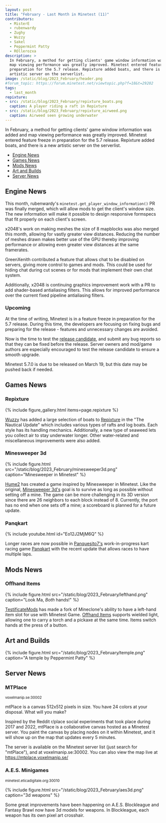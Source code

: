```yaml
---
layout: post
title: "February - Last Month in Minetest (11)"
contributors:
  - MisterE
  - rubenwardy
  - Zughy
  - Wuzzy
  - Sakel
  - Peppermint Patty
  - ROllerozxa
description: >
  In February, a method for getting clients' game window information was added and
  map viewing performance was greatly improved. Minetest entered feature freeze in
  preparation for the 5.7 release. Repixture added boats, and there is a new
  artistic server on the serverlist.
image: /static/blog/2023_February/header.png
#forum_topic: https://forum.minetest.net/viewtopic.php?f=18&t=29202
tags:
  - last_month
repixture:
- src: /static/blog/2023_February/repixture_boats.png
  caption: A player riding a raft in Repixture
- src: /static/blog/2023_February/repixture_airweed.png
  caption: Airweed seen growing underwater
---
```


In February, a method for getting clients' game window information was added and
map viewing performance was greatly improved. Minetest entered feature freeze in
preparation for the 5.7 release. Repixture added boats, and there is a new
artistic server on the serverlist.

<!-- more -->

- [Engine News](#engine-news)
- [Games News](#games-news)
- [Mods News](#mods-news)
- [Art and Builds](#art-and-builds)
- [Server News](#server-news)


## Engine News

This month, rubenwardy's `minetest.get_player_window_information()` PR was
finally merged, which will allow mods to get the client's window size. The new
information will make it possible to design responsive formspecs that fit
properly on each client's screen.

x2048's work on making meshes the size of 8 mapblocks was also merged this
month, allowing for vastly greater view distances. Reducing the number of meshes
drawn makes better use of the GPU thereby improving performance or allowing even
greater view distances at the same framerates.

GreenXenith contributed a feature that allows chat to be disabled on servers,
giving more control to games and mods. This could be used for hiding chat during
cut scenes or for mods that implement their own chat system.

Additionally, x2048 is continuing graphics improvement work with a PR to add
shader-based antialiasing filters. This allows for improved performance over the
current fixed pipeline antialiasing filters.

### Upcoming

At the time of writing, Minetest is in a feature freeze in preparation for the
5.7 release. During this time, the developers are focusing on fixing bugs and
preparing for the release - features and unnecessary changes are avoided.

Now is the time to test the
[release candidate](https://forum.minetest.net/viewtopic.php?f=18&t=29249),
and submit any bug reports so that they can be fixed before the release.
Server owners and mod/game authors are especially encouraged to test the
release candidate to ensure a smooth upgrade.

Minetest 5.7.0 is due to be released on March 19, but this date may be pushed
back if needed.


## Games News

### Repixture

{% include figure_gallery.html items=page.repixture %}

[Wuzzy](https://content.minetest.net/users/Wuzzy/) has added a
large selection of boats to
[Repixture](https://content.minetest.net/packages/Wuzzy/repixture/) in the
"The Nautical Update" which includes various types of rafts and log boats. Each
style has its handling mechanics. Additionally, a new type of seaweed lets you
collect air to stay underwater longer. Other water-related and miscellaneous
improvements were also added.

### Minesweeper 3d

{% include figure.html src="/static/blog/2023_February/minesweeper3d.png"
    caption="Minesweeper in Minetest" %}

[Hume2](https://content.minetest.net/users/Hume2/) has created a game inspired
by Minesweeper in Minetest. Like the original,
[Minesweeper 3d's](https://content.minetest.net/packages/Hume2/minesweeper_3d/)
goal is to survive as long as possible without setting off a mine. The game can
be more challenging in its 3D version since there are 26 neighbors to each block
instead of 8. Currently, the port has no end when one sets off a mine; a
scoreboard is planned for a future update.

### Panqkart

{% include youtube.html id="Eo12J2MjM6Q" %}

Longer races are now possible in [Panquesito7's](https://content.minetest.net/users/Panquesito7/) work-in-progress kart racing game
[Panqkart](https://content.minetest.net/packages/Panquesito7/panqkart/) with the recent update that allows races to have multiple laps.

## Mods News

### Offhand Items

{% include figure.html src="/static/blog/2023_February/lefthand.png"
    caption="Look Ma, *Both* hands!" %}

[TestificateMods](https://content.minetest.net/users/TestificateMods/) has made
a fork of Mineclone's ability to have a left-hand item slot for use with
Minetest Game. [Offhand Items](https://content.minetest.net/packages/TestificateMods/offhand/)
supports wielded light, allowing one to carry a torch and a pickaxe at the same
time. Items switch hands at the press of a button.

## Art and Builds

{% include figure.html src="/static/blog/2023_February/temple.png"
    caption="A temple by Peppermint Patty" %}

## Server News

### MTPlace
<sub>voxelmanip.se:30002</sub>

mtPlace is a canvas 512x512 pixels in size. You have 24 colors at your disposal. What will you make?

Inspired by the Reddit r/place social experiments that took place during 2017 and 2022, mtPlace is a collaborative canvas hosted as a Minetest server. You paint the canvas by placing nodes on it within Minetest, and it will show up on the map that updates every 5 minutes.

The server is available on the Minetest server list (just search for "mtPlace"), and at voxelmanip.se:30002. You can also view the map live at https://mtplace.voxelmanip.se/

### A.E.S. Minigames
<sub>minetest.eticadigitale.org:30010</sub>

{% include figure.html src="/static/blog/2023_February/aes3d.png"
    caption="3d weapons" %}

Some great improvements have been happening on A.E.S.
Blockleague and Fantasy Brawl now have 3d models for weapons. In Blockleague,
each weapon has its own pixel art crosshair.

